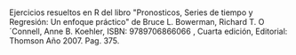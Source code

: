 # 
Ejercicios resueltos en R del libro "Pronosticos, Series de tiempo y Regresión: Un enfoque práctico" de Bruce L. Bowerman, Richard T. O´Connell, Anne B. Koehler, ISBN: 9789706866066 , Cuarta edición, Editorial: Thomson  Año 2007. Pag. 375. 
